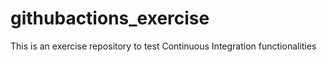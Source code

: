 # githubactions_exercise
This is an exercise repository to test Continuous Integration functionalities
